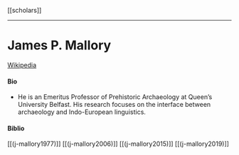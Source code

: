 [[scholars]]

---

# James P. Mallory
[Wikipedia](https://en.wikipedia.org/wiki/J.-P.-Mallory)

#### Bio
- He is an Emeritus Professor of Prehistoric Archaeology at Queen’s University Belfast. His research focuses on the interface between archaeology and Indo-European linguistics.
#### Biblio
[[(j-mallory1977)]]
[[(j-mallory2006)]]
[[(j-mallory2015)]]
[[(j-mallory2019)]]